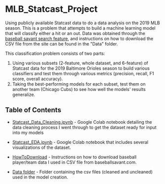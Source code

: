 # MLB_Statcast_Project
Using publicly available Statcast data to do a data analysis on the 2019 MLB season. This is a problem that attempts to build a machine learning model that will classify either a hit or an out. Data was obtained through the [baseball savant search feature](baseballsavant.mlb.com/statcast_search), and instructions on how to download the CSV file from the site can be found in the "Data" folder. 

This classification problem consists of two parts:

1. Using various subsets (2-feature, whole dataset, and 6-feature) of Statcast data for the 2019 Baltimore Orioles season to build various classifiers and test them through various metrics (precision, recall, F1 score, overall accuracy).
2. Taking the best-performing models for each subset, test them on another team (Chicago Cubs) to see how well the models' results generalize.


## Table of Contents

- [Statcast_Data_Cleaning.ipynb](https://github.com/skbetz54/MLB_Statcast_Project/blob/main/Statcast_Data_Cleaning.ipynb) - Google Colab notebook detailing the data cleaning process I went through to get the dataset ready for input into my models

- [Statcast_EDA.ipynb](https://github.com/skbetz54/MLB_Statcast_Project/blob/main/Statcast_EDA.ipynb) - Google Colab notebook that includes several visualizations of the dataset.

- [HowToDownload](https://github.com/skbetz54/MLB_Statcast_Project/blob/main/HowToDownload) - Instructions on how to download baseball player/team data I used in CSV file from baseballsavant.com.

- [Data folder](https://github.com/skbetz54/MLB_Statcast_Project/tree/main/Data) - Folder containing the csv files (cleaned and uncleaned) used in the model creation.


